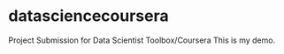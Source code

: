 datasciencecoursera
===================

Project Submission for Data Scientist Toolbox/Coursera
This is my demo.
